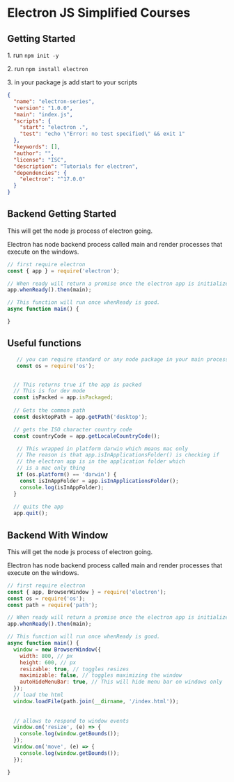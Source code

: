 # Electron JS Simplified Courses

## Getting Started

1\. run `npm init -y`

2\. run `npm install electron`

3\. in your package js add start to your scripts

```json
{
  "name": "electron-series",
  "version": "1.0.0",
  "main": "index.js",
  "scripts": {
    "start": "electron .",
    "test": "echo \"Error: no test specified\" && exit 1"
  },
  "keywords": [],
  "author": "",
  "license": "ISC",
  "description": "Tutorials for electron",
  "dependencies": {
    "electron": "^17.0.0"
  }
}

```

## Backend Getting Started

This will get the node js process of electron going.

Electron has node backend process called main and render processes that execute on the windows.

```js
// first require electron
const { app } = require('electron');

// When ready will return a promise once the electron app is initialize
app.whenReady().then(main);

// This function will run once whenReady is good.
async function main() {

}

```

## Useful functions

```js
   // you can require standard or any node package in your main process
   const os = require('os');


  // This returns true if the app is packed
  // This is for dev mode
  const isPacked = app.isPackaged;
  
  // Gets the common path
  const desktopPath = app.getPath('desktop');

  // gets the ISO character country code
  const countryCode = app.getLocaleCountryCode();

   // This wrapped in platform darwin which means mac only
   // The reason is that app.isInApplicationsFolder() is checking if
   // the electron app is in the application folder which
   // is a mac only thing
   if (os.platform() == 'darwin') {
    const isInAppFolder = app.isInApplicationsFolder();
    console.log(isInAppFolder);
  }
  
  // quits the app
  app.quit();


```

## Backend With Window

This will get the node js process of electron going.

Electron has node backend process called main and render processes that execute on the windows.

```js
// first require electron
const { app, BrowserWindow } = require('electron');
const os = require('os');
const path = require('path');

// When ready will return a promise once the electron app is initialize
app.whenReady().then(main);

// This function will run once whenReady is good.
async function main() {
  window = new BrowserWindow({
    width: 800, // px
    height: 600, // px
    resizable: true, // toggles resizes
    maximizable: false, // toggles maximizing the window
    autoHideMenuBar: true, // This will hide menu bar on windows only
  });
  // load the html
  window.loadFile(path.join(__dirname, '/index.html'));
  
  
  // allows to respond to window events
  window.on('resize', (e) => {
    console.log(window.getBounds());
  });
  window.on('move', (e) => {
    console.log(window.getBounds());
  });

}

```
